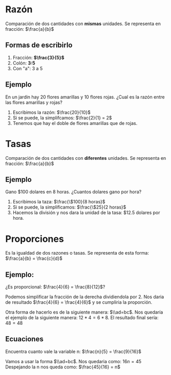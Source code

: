 # Razón
Comparación de dos cantidades con **mismas** unidades. Se representa en fracción: $\frac{a}{b}$
## Formas de escribirlo
1. Fracción: **$\frac{3}{5}$**
2. Colón: **3:5**
3. Con "a": 3 a 5
## Ejemplo
En un jardin hay 20 flores amarillas y 10 flores rojas. ¿Cual es la razón entre las flores amarillas y rojas?
1. Escribimos la razón: $\frac{20}{10}$
2. Si se puede, la simplifcamos: $\frac{2}{1} = 2$
3. Tenemos que hay el doble de flores amarillas que de rojas.
# Tasas
Comparación de dos cantidades con **diferentes** unidades. Se representa en fracción: $\frac{a}{b}$
## Ejemplo
Gano $100 dolares en 8 horas. ¿Cuantos dolares gano por hora?
1. Escribimos la taza: $\frac{\$100}{8 horas}$
2. Si se puede, la simplificamos: $\frac{\$25}{2 horas}$
3. Hacemos la división y nos dara la unidad de la tasa:  $12.5 dolares por hora.
# Proporciones
Es la igualdad de dos razones o tasas. Se representa de esta forma: $\frac{a}{b} = \frac{c}{d}$
## Ejemplo: 
¿Es proporcional: $\frac{4}{6} = \frac{8}{12}$?

Podemos simplificar la fracción de la derecha dividiendola por 2. Nos daria de resultado $\frac{4}{6} = \frac{4}{6}$  y se cumpliria la proporción.

Otra forma de hacerlo es de la siguiente manera: $\\ad=bc$. Nos quedaría el ejemplo de la siguiente manera:  $12*4 = 6*8$. El resultado final sería: $48 = 48$

## Ecuaciones
Encuentra cuanto vale la variable n: $\frac{n}{5} = \frac{9}{16}$ 

Vamos a usar la forma $\\ad=bc$. Nos quedaria como: $16n = 45$
Despejando la n nos queda como: $\frac{45}{16} = n$

 
